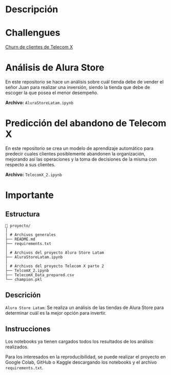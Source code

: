# Descripción

# Challengues
 [Churn de clientes de Telecom X](#churn-clientes-de-telecom-x)


# Análisis de Alura Store
En este repositorio se hace un análisis sobre cuál tienda debe de vender el señor Juan para realizar una inversión, siendo la tienda que debe de escoger la que posea el menor desempeño.

**Archivo:** `AluraStoreLatam.ipynb`

# Predicción del abandono de Telecom X
En este repositorio se crea un modelo de aprendizaje automático para predecir cuales clientes posiblemente abandonen la organización, mejorando así las operaciones y la toma de decisiones de la misma con respecto a sus clientes.

**Archivo:** `TelecomX_2.ipynb`

# Importante
## Estructura
```plaintext
📁 proyecto/
│
| # Archivos generales
├── README.md
├── requirements.txt
│
│ # Archivos del proyecto Alura Store Latam
├── AluraStoreLatam.ipynb
│
| # Archivos del proyecto Telecom X parte 2
├── TelcomX_2.ipynb
├── TelecomX_Data_prepared.csv
└── champion.pkl
```

## Descrición 
`Alura Store Latam`: Se realiza un análisis de las tiendas de Alura Store para determinar cuál es la mejor opción para invertir.


## Instrucciones
Los notebooks ya tienen cargados todos los resultados de los análisis realizados.

Para los interesados en la reproducibilidad, se puede realizar el proyecto en Google Colab, GitHub o Kaggle descargando los notebooks y el archivo `requirements.txt`.
